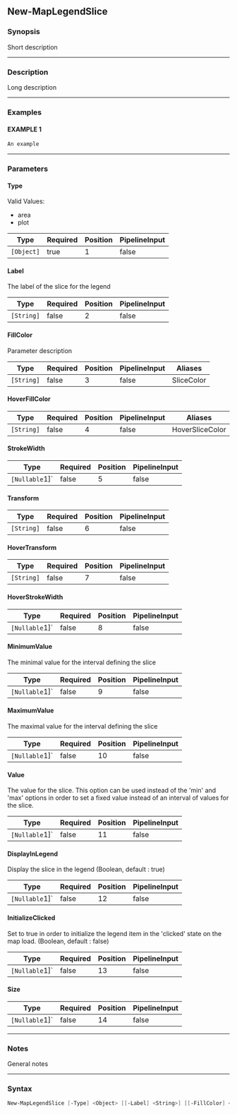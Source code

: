 New-MapLegendSlice
------------------




### Synopsis
Short description



---


### Description

Long description



---


### Examples
#### EXAMPLE 1
```PowerShell
An example
```



---


### Parameters
#### **Type**

Valid Values:

* area
* plot






|Type      |Required|Position|PipelineInput|
|----------|--------|--------|-------------|
|`[Object]`|true    |1       |false        |



#### **Label**

The label of the slice for the legend






|Type      |Required|Position|PipelineInput|
|----------|--------|--------|-------------|
|`[String]`|false   |2       |false        |



#### **FillColor**

Parameter description






|Type      |Required|Position|PipelineInput|Aliases   |
|----------|--------|--------|-------------|----------|
|`[String]`|false   |3       |false        |SliceColor|



#### **HoverFillColor**




|Type      |Required|Position|PipelineInput|Aliases        |
|----------|--------|--------|-------------|---------------|
|`[String]`|false   |4       |false        |HoverSliceColor|



#### **StrokeWidth**




|Type          |Required|Position|PipelineInput|
|--------------|--------|--------|-------------|
|`[Nullable`1]`|false   |5       |false        |



#### **Transform**




|Type      |Required|Position|PipelineInput|
|----------|--------|--------|-------------|
|`[String]`|false   |6       |false        |



#### **HoverTransform**




|Type      |Required|Position|PipelineInput|
|----------|--------|--------|-------------|
|`[String]`|false   |7       |false        |



#### **HoverStrokeWidth**




|Type          |Required|Position|PipelineInput|
|--------------|--------|--------|-------------|
|`[Nullable`1]`|false   |8       |false        |



#### **MinimumValue**

The minimal value for the interval defining the slice






|Type          |Required|Position|PipelineInput|
|--------------|--------|--------|-------------|
|`[Nullable`1]`|false   |9       |false        |



#### **MaximumValue**

The maximal value for the interval defining the slice






|Type          |Required|Position|PipelineInput|
|--------------|--------|--------|-------------|
|`[Nullable`1]`|false   |10      |false        |



#### **Value**

The value for the slice. This option can be used instead of the 'min' and 'max' options in order to set a fixed value instead of an interval of values for the slice.






|Type          |Required|Position|PipelineInput|
|--------------|--------|--------|-------------|
|`[Nullable`1]`|false   |11      |false        |



#### **DisplayInLegend**

Display the slice in the legend (Boolean, default : true)






|Type          |Required|Position|PipelineInput|
|--------------|--------|--------|-------------|
|`[Nullable`1]`|false   |12      |false        |



#### **InitializeClicked**

Set to true in order to initialize the legend item in the 'clicked' state on the map load. (Boolean, default : false)






|Type          |Required|Position|PipelineInput|
|--------------|--------|--------|-------------|
|`[Nullable`1]`|false   |13      |false        |



#### **Size**




|Type          |Required|Position|PipelineInput|
|--------------|--------|--------|-------------|
|`[Nullable`1]`|false   |14      |false        |





---


### Notes
General notes



---


### Syntax
```PowerShell
New-MapLegendSlice [-Type] <Object> [[-Label] <String>] [[-FillColor] <String>] [[-HoverFillColor] <String>] [[-StrokeWidth] <Nullable`1>] [[-Transform] <String>] [[-HoverTransform] <String>] [[-HoverStrokeWidth] <Nullable`1>] [[-MinimumValue] <Nullable`1>] [[-MaximumValue] <Nullable`1>] [[-Value] <Nullable`1>] [[-DisplayInLegend] <Nullable`1>] [[-InitializeClicked] <Nullable`1>] [[-Size] <Nullable`1>] [<CommonParameters>]
```

